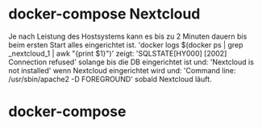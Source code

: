 # docker-compose Nextcloud

Je nach Leistung des Hostsystems kann es bis zu 2 Minuten dauern bis beim ersten Start alles eingerichtet ist.
'docker logs $(docker ps | grep _nextcloud_1 | awk "{print \$1}")' zeigt:
'SQLSTATE[HY000] [2002] Connection refused' solange bis die DB eingerichtet ist und:
'Nextcloud is not installed' wenn Nextcloud eingerichtet wird und:
'Command line: /usr/sbin/apache2 -D FOREGROUND' sobald Nextcloud läuft.

# docker-compose
